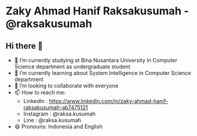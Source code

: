 # Zaky Ahmad Hanif Raksakusumah - @raksakusumah

## Hi there 👋
- 🔭 I’m currently studying at Bina Nusantara University in Computer Science department as undergraduate student
- 🌱 I’m currently learning about System Intelligence in Computer Science department
- 👯 I’m looking to collaborate with everyone
- 📫 How to reach me: 
    - LinkedIn  : https://www.linkedin.com/in/zaky-ahmad-hanif-raksakusumah-ab7475121
    - Instagram : @raksa.kusumah
    - Line      : @raksa.kusumah
- 😄 Pronouns: Indonesia and English



